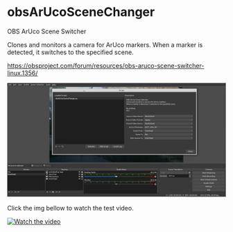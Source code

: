 # obsArUcoSceneChanger

OBS ArUco Scene Switcher

Clones and monitors a camera for ArUco markers.
When a marker is detected, it switches to the specified scene.

https://obsproject.com/forum/resources/obs-aruco-scene-switcher-linux.1356/

![alt text](https://github.com/ratmole/obsArUcoSceneChanger/blob/main/images/obsArUcoSceneChanger.png?raw=true)

Click the img bellow to watch the test video.

[![Watch the video](https://img.youtube.com/vi/zkREH0-CsUo/maxresdefault.jpg)](https://youtu.be/zkREH0-CsUo)

